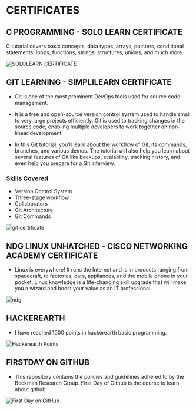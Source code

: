 # CERTIFICATES

## C PROGRAMMING - SOLO LEARN CERTIFICATE

C tutorial covers basic concepts, data types, arrays, pointers, conditional statements, loops, functions, strings, structures, unions, and much more.

![SOLOLEARN CERTIFICATE](https://user-images.githubusercontent.com/62429376/160158976-ef75c9ca-e0df-4a9f-8aee-43bcd21667f1.jpg)

## GIT LEARNING - SIMPLILEARN CERTIFICATE

* Git is one of the most prominent DevOps tools used for source code management.

* It is a free and open-source version control system used to handle small to very large projects efficiently. Git is used to tracking changes in the source code, enabling multiple developers to work together on non-linear development.

* In this Git tutorial, you’ll learn about the workflow of Git, its commands, branches, and various demos. The tutorial will also help you learn about several features of Git like backups, scalability, tracking history, and even help you prepare for a Git interview.

### Skills Covered

* Version Control System
* Three-stage workflow
* Collaborators
* Git Architecture
* Git Commands

![git certificate](https://user-images.githubusercontent.com/62429376/160158591-02b5fe48-1882-4599-80e7-eca21f269640.png)


## NDG LINUX UNHATCHED - CISCO NETWORKING ACADEMY CERTIFICATE

* Linux is everywhere! It runs the Internet and is in products ranging from spacecraft, to factories, cars, appliances, and the mobile phone in your pocket. Linux knowledge is a life-changing skill upgrade that will make you a wizard and boost your value as an IT professional.

![ndg](https://user-images.githubusercontent.com/62429376/160159271-381d88de-01d2-407a-822d-f55456f0f2d3.png)


## HACKEREARTH 

* I have reached 1000 points in hackerearth basic programming.

![Hackerearth Points](https://user-images.githubusercontent.com/62429376/160158441-8a4e40c3-abcd-465e-8927-f1bf63838e2a.png)


## FIRSTDAY ON GITHUB

* This repository contains the policies and guidelines adhered to by the Beckman Research Group. First Day of Github is the course to learn about github. 

![First Day on GitHub](https://user-images.githubusercontent.com/62429376/160158417-afe877f1-7c5c-4ca5-91e4-bb823b60970c.png)





